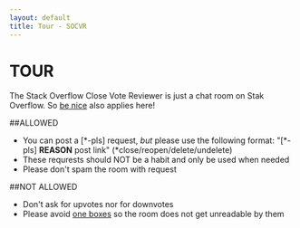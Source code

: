 ```yaml
---
layout: default
title: Tour - SOCVR
---
```


# TOUR

The Stack Overflow Close Vote Reviewer is just a chat room on Stak Overflow. So [be nice](http://stackoverflow.com/help/be-nice) also applies here!

##ALLOWED

 - You can post a [\*-pls] request, *but* please use the following format: "[\*-pls] **REASON** post link" (\*close/reopen/delete/undelete)
  - These requrests should NOT be a habit and only be used when needed
  - Please don't spam the room with request

##NOT ALLOWED

 - Don't ask for upvotes nor for downvotes
 - Please avoid [one boxes](http://chat.stackoverflow.com/faq#formatting) so the room does not get unreadable by them
